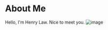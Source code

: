 # About Me
Hello, I'm Henry Law. Nice to meet you.
![image](https://github.com/user-attachments/assets/8bd4f6e6-49b7-4bb9-8d0a-f569227c7894)
